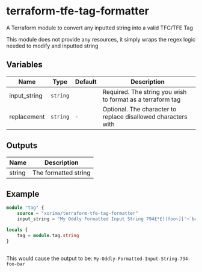 # terraform-tfe-tag-formatter

A Terraform module to convert any inputted string into a valid TFC/TFE Tag

This module does not provide any resources, it simply wraps the regex logic needed to modify and inputted string
## Variables
| Name | Type | Default | Description |
|---|---|---|---|
| input_string | `string` | | Required. The string you wish to format as a terraform tag |
| replacement | `string` | `-` | Optional. The character to replace disallowed characters with |

## Outputs

| Name | Description |
|---|---|
| string | The formatted string

## Example

```terraform
module "tag" {
    source = "xorima/terraform-tfe-tag-formatter"
    input_string = "My Oddly Formatted Input String 794£*£)(foo~]['¬`bar"

locals {
    tag = module.tag.string
}
    
```

This would cause the output to be: `My-Oddly-Formatted-Input-String-794-foo-bar`
